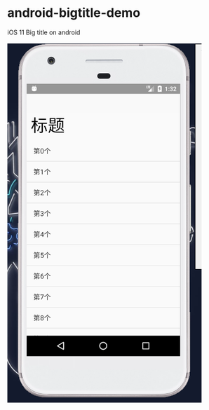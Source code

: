 # android-bigtitle-demo
iOS 11 Big title on android
<br/>
<br/>
![pic](https://github.com/JWL1ang/android-bigtitle-demo/blob/master/20190325213252.png)
